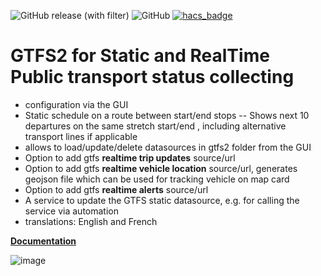 ![GitHub release (with filter)](https://img.shields.io/github/v/release/vingerha/gtfs2) ![GitHub](https://img.shields.io/github/license/vingerha/gtfs2) [![hacs_badge](https://img.shields.io/badge/HACS-Default-orange.svg)](https://github.com/custom-components/hacs)

# GTFS2 for Static and RealTime Public transport status collecting
- configuration via the GUI
- Static schedule on a route between start/end stops
-- Shows next 10 departures on the same stretch start/end , including alternative transport lines if applicable
- allows to load/update/delete datasources in gtfs2 folder from the GUI
- Option to add gtfs **realtime trip updates** source/url
- Option to add gtfs **realtime vehicle location** source/url, generates geojson file which can be used for tracking vehicle on map card
- Option to add gtfs **realtime alerts** source/url
- A service to update the GTFS static datasource, e.g. for calling the service via automation
- translations: English and French

**[Documentation](https://github.com/vingerha/gtfs2/wiki)**

![image](https://github.com/vingerha/gtfs2/assets/44190435/401d3f5b-c3c3-405f-ab9a-1ecf949d5428)




